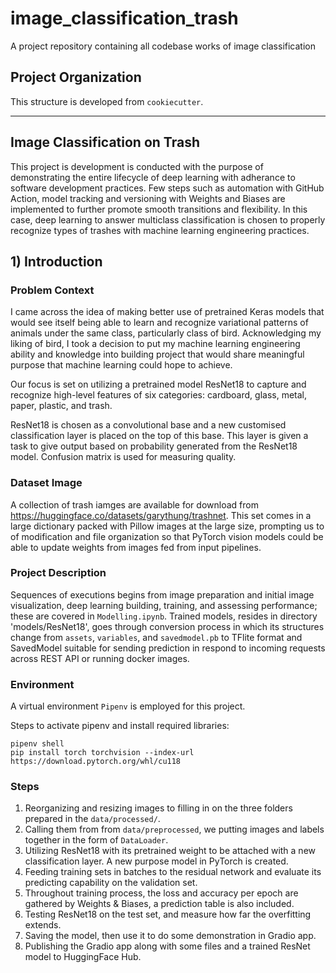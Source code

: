 # image_classification_trash

A project repository containing all codebase works of image classification

## Project Organization

This structure is developed from `cookiecutter`. 

--------

## Image Classification on Trash

This project is development is conducted with the purpose of demonstrating the entire lifecycle of deep learning with adherance to software development practices. Few steps such as automation with GitHub Action, model tracking and versioning with Weights and Biases are implemented to further promote smooth transitions and flexibility. In this case, deep learning to answer multiclass classification is chosen to properly recognize types of trashes with machine learning engineering practices.

## 1) Introduction
### Problem Context

I came across the idea of making better use of pretrained Keras models that would see itself being able to learn and recognize variational patterns of animals under the same class, particularly class of bird. Acknowledging my liking of bird, I took a decision to put my machine learning engineering ability and knowledge into building project that would share meaningful purpose that machine learning could hope to achieve.

Our focus is set on utilizing a pretrained model ResNet18 to capture and recognize high-level features of six categories: cardboard, glass, metal, paper, plastic, and trash.

ResNet18 is chosen as a convolutional base and a new customised classification layer is placed on the top of this base. This layer is given a task to give output based on probability generated from the ResNet18 model. Confusion matrix is used for measuring quality.

### Dataset Image 

A collection of trash iamges are available for download from https://huggingface.co/datasets/garythung/trashnet. This set comes in a large dictionary packed with Pillow images at the large size, prompting us to  of modification and file organization so that PyTorch vision models could be able to update weights from images fed from input pipelines.

### Project Description

Sequences of executions begins from image preparation and initial image visualization, deep learning building, training, and assessing performance; these are covered in `Modelling.ipynb`. Trained models, resides in directory 'models/ResNet18', goes through conversion process in which its structures change from `assets`, `variables`, and `savedmodel.pb` to TFlite format and SavedModel suitable for sending prediction in respond to incoming requests across REST API or running docker images.


### Environment

A virtual environment `Pipenv` is employed for this project. 

Steps to activate pipenv and install required libraries:
```
pipenv shell
pip install torch torchvision --index-url https://download.pytorch.org/whl/cu118
``` 

### Steps

1) Reorganizing and resizing images to filling in on the three folders prepared in the `data/processed/`.
2) Calling them from from `data/preprocessed`, we putting images and labels together in the form of `DataLoader`.
3) Utilizing ResNet18 with its pretrained weight to be attached with a new classification layer. A new purpose model in PyTorch is created.
4) Feeding training sets in batches to the residual network and evaluate its predicting capability on the validation set.
5) Throughout training process, the loss and accuracy per epoch are gathered by Weights & Biases, a prediction table is also included.
6) Testing ResNet18 on the test set, and measure how far the overfitting extends.
7) Saving the model, then use it to do some demonstration in Gradio app.
8) Publishing the Gradio app along with some files and a trained ResNet model to HuggingFace Hub.  

